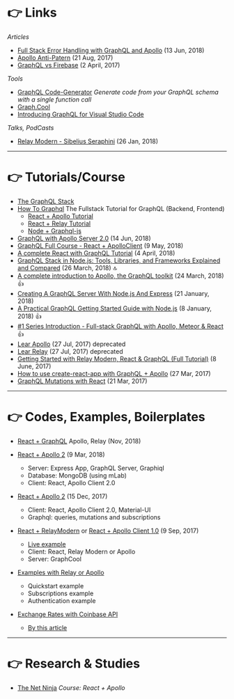 # 👉 Links

*Articles*

- [Full Stack Error Handling with GraphQL and Apollo](https://dev-blog.apollodata.com/full-stack-error-handling-with-graphql-apollo-5c12da407210) (13 Jun, 2018)
- [Apollo Anti-Patern](https://medium.com/entria/relay-apollo-anti-pattern-d9f4dea47738) (21 Aug, 2017)
- [GraphQL vs Firebase](https://gist.github.com/nikolasburk/ea70b7f7c0a6e45941b20578fb60fa85) (2 April, 2017)

*Tools*

- [GraphQL Code-Generator](https://graphql-code-generator.com/) *Generate code from your GraphQL schema with a single function call*
- [Graph.Cool](http://www.graph.cool/cloud/)
- [Introducing GraphQL for Visual Studio Code](https://www.prisma.io/blog/vscode-thieghu7shoo/)


*Talks, PodCasts*

- [Relay Modern - Sibelius Seraphini](https://www.youtube.com/watch?v=cEqOs1tg_C0) (26 Jan, 2018)

---

# 👉 Tutorials/Course

- [The GraphQL Stack](https://www.graphqlstack.com/)
- [How To Graphql](https://www.howtographql.com) The Fullstack Tutorial for GraphQL (Backend, Frontend)
    - [React + Apollo Tutorial](https://www.howtographql.com/react-apollo/0-introduction/)
    - [React + Relay Tutorial](https://www.howtographql.com/react-relay/0-introduction/)
    - [Node + Graphql-js](https://www.howtographql.com/graphql-js/0-introduction/)
- [GraphQL with Apollo Server 2.0](https://github.com/arjunyel/firestore-apollo-graphql) (14 Jun, 2018)
- [GraphQL Full Course - React + ApolloClient](https://www.youtube.com/watch?v=ed8SzALpx1Q) (9 May, 2018)
- [A complete React with GraphQL Tutorial](https://www.robinwieruch.de/react-with-graphql-tutorial/) (4 April, 2018)
- [GraphQL Stack in Node.js: Tools, Libraries, and Frameworks Explained and Compared](https://www.moesif.com/blog/technical/graphql/GraphQL-Stack-Nodejs-Tools-Libraries-Frameworks-Explained-and-Compared/) (26 March, 2018) :top:
- [A complete introduction to Apollo, the GraphQL toolkit](https://medium.freecodecamp.org/a-complete-introduction-to-apollo-the-graphql-toolkit-83acab4b8143) (24 March, 2018) :thumbsup:
- [Creating A GraphQL Server With Node.js And Express](https://codingthesmartway.com/creating-a-graphql-server-with-node-js-and-express/) (21 January, 2018)
- [A Practical GraphQL Getting Started Guide with Node.js](https://scotch.io/tutorials/a-practical-graphql-getting-started-guide-with-nodejs) (8 January, 2018) :thumbsup:
- [#1 Series Introduction - Full-stack GraphQL with Apollo, Meteor & React](https://www.youtube.com/watch?v=m0TC5DcFHDY&list=PLLnpHn493BHFTDL9M1PKnxQwBwOZ8J-h4) :thumbsup:
- [Lear Apollo](https://www.learnapollo.com/) (27 Jul, 2017) deprecated
- [Lear Relay](https://www.learnrelay.org/) (27 Jul, 2017) deprecated
- [Getting Started with Relay Modern, React & GraphQL (Full Tutorial)](https://www.youtube.com/watch?v=XeALXh37WeU) (8 June, 2017)
- [How to use create-react-app with GraphQL + Apollo](https://blog.graph.cool/how-to-use-create-react-app-with-graphql-apollo-62e574617cff) (27 Mar, 2017)
- [GraphQL Mutations with React](https://dev-blog.apollodata.com/react-graphql-tutorial-mutations-764d7ec23c15) (21 Mar, 2017)

---

# 👉 Codes, Examples, Boilerplates

- [React + GraphQL](https://github.com/ricardocanelas/react-graphql-examples) Apollo, Relay (Nov, 2018)

- [React + Apollo 2](https://github.com/gsans/todo-apollo-v2-react) (9 Mar, 2018)
    - Server: Express App, GraphQL Server, Graphiql
    - Database: MongoDB (using mLab)
    - Client: React, Apollo Client 2.0

- [React + Apollo 2](https://github.com/gsans/todo-apollo-v2-react) (15 Dec, 2017)
    - Client: React, Apollo Client 2.0, Material-UI
    - Graphql: queries, mutations and subscriptions

- [React + RelayModern](https://github.com/gsans/reactnext-instagram-relaymodern) or [React + Apollo Client 1.0](https://github.com/gsans/reactnext-instagram-apollo) (9 Sep, 2017)
    - [Live example](https://youtu.be/7v03BxWnygo?t=1022)
    - Client: React, Relay Modern or Apollo
    - Server: GraphCool

- [Examples with Relay or Apollo](https://github.com/graphcool-examples/react-graphql)
    - Quickstart example
    - Subscriptions example
    - Authentication example

- [Exchange Rates with Coinbase API](https://launchpad.graphql.com/v7mnw3m03)
    - [By this article](https://css-tricks.com/front-end-developers-guide-graphql)

---

# 👉 Research & Studies

- [The Net Ninja](graphql/tutorial-graphql-apollo-react.md) *Course: React + Apollo*
